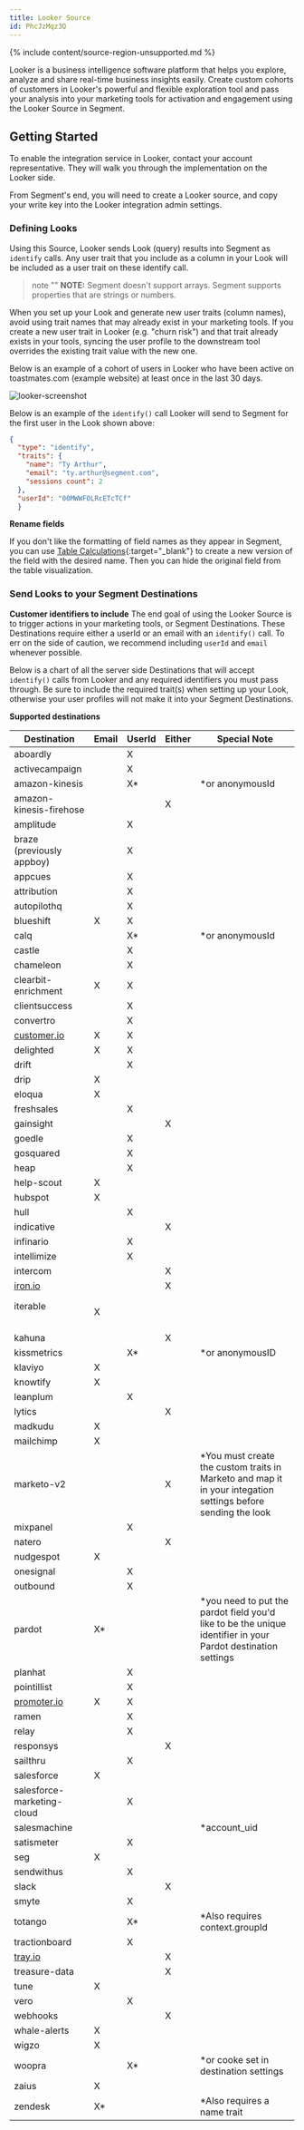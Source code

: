 ```yaml
---
title: Looker Source
id: PhcJzMqz3Q
---
```

{% include content/source-region-unsupported.md %}

Looker is a business intelligence software platform that helps you explore, analyze and share real-time business insights easily. Create custom cohorts of customers in Looker's powerful and flexible exploration tool and pass your analysis into your marketing tools for activation and engagement using the Looker Source in Segment.

## Getting Started

To enable the integration service in Looker, contact your account representative. They will walk you through the implementation on the Looker side.

From Segment's end, you will need to create a Looker source, and copy your write key into the Looker integration admin settings.


### Defining Looks

Using this Source, Looker sends Look (query) results into Segment as `identify` calls. Any user trait that you include as a column in your Look will be included as a user trait on these identify call. 

> note ""
> **NOTE:** Segment doesn't support arrays. Segment supports properties that are strings or numbers.

When you set up your Look and generate new user traits (column names), avoid using trait names that may already exist in your marketing tools. If you create a new user trait in Looker (e.g. "churn risk") and that trait already exists in your tools, syncing the user profile to the downstream tool overrides the existing trait value with the new one.

Below is an example of a cohort of users in Looker who have been active on toastmates.com (example website) at least once  in the last 30 days.

![looker-screenshot](images/9c12ebdd99f19383111aceabc0ab5de9.png)

Below is an example of the `identify()` call Looker will send to Segment for the first user in the Look shown above:

```json
{
  "type": "identify",
  "traits": {
    "name": "Ty Arthur",
    "email": "ty.arthur@segment.com",
    "sessions count": 2
  },
  "userId": "00MWWFOLRcETcTCf"
  }
```

**Rename fields**

If you don't like the formatting of field names as they appear in Segment, you can use [Table Calculations](https://docs.looker.com/exploring-data/using-table-calculations){:target="_blank"} to create a new
version of the field with the desired name. Then you can hide the original field from the table visualization.

### Send Looks to your Segment Destinations

**Customer identifiers to include**
The end goal of using the Looker Source is to trigger actions in your marketing tools, or Segment Destinations. These Destinations require either a userId or an email with an `identify()` call. To err on the side of caution, we recommend including `userId` and `email` whenever possible.

Below is a chart of all the server side Destinations that will accept `identify()` calls from Looker and any required identifiers you must pass through. Be sure to include the required trait(s) when setting up your Look, otherwise your user profiles will not make it into your Segment Destinations.

**Supported destinations**

| **Destination**                   | **Email** | **UserId** | **Either** | **Special Note**                                                                                             |
| --------------------------------- | --------- | ---------- | ---------- | ------------------------------------------------------------------------------------------------------------ |
| aboardly                          |           | X          |            |                                                                                                              |
| activecampaign                    |           | X          |            |                                                                                                              |
| amazon-kinesis                    |           | X*         |            | *or anonymousId                                                                                              |
| amazon-kinesis-firehose           |           |            | X          |                                                                                                              |
| amplitude                         |           | X          |            |                                                                                                              |
| braze (previously appboy)         |           | X          |            |                                                                                                              |
| appcues                           |           | X          |            |                                                                                                              |
| attribution                       |           | X          |            |                                                                                                              |
| autopilothq                       |           | X          |            |                                                                                                              |
| blueshift                         | X         | X          |            |                                                                                                              |
| calq                              |           | X*         |            | *or anonymousId                                                                                              |
| castle                            |           | X          |            |                                                                                                              |
| chameleon                         |           | X          |            |                                                                                                              |
| clearbit-enrichment               | X         | X          |            |                                                                                                              |
| clientsuccess                     |           | X          |            |                                                                                                              |
| convertro                         |           | X          |            |                                                                                                              |
| [customer.io](http://customer.io) | X         | X          |            |                                                                                                              |
| delighted                         | X         | X          |            |                                                                                                              |
| drift                             |           | X          |            |                                                                                                              |
| drip                              | X         |            |            |                                                                                                              |
| eloqua                            | X         |            |            |                                                                                                              |
| freshsales                        |           | X          |            |                                                                                                              |
| gainsight                         |           |            | X          |                                                                                                              |
| goedle                            |           | X          |            |                                                                                                              |
| gosquared                         |           | X          |            |                                                                                                              |
| heap                              |           | X          |            |                                                                                                              |
| help-scout                        | X         |            |            |                                                                                                              |
| hubspot                           | X         |            |            |                                                                                                              |
| hull                              |           | X          |            |                                                                                                              |
| indicative                        |           |            | X          |                                                                                                              |
| infinario                         |           | X          |            |                                                                                                              |
| intellimize                       |           | X          |            |                                                                                                              |
| intercom                          |           |            | X          |                                                                                                              |
| [iron.io](http://iron.io)         |           |            | X          |                                                                                                              |
| iterable                          |X          |            |             |                                                                                                           |
| kahuna                            |           |            | X          |                                                                                                              |
| kissmetrics                       |           | X*         |            | *or anonymousID                                                                                              |
| klaviyo                           | X         |            |            |                                                                                                              |
| knowtify                          | X         |            |            |                                                                                                              |
| leanplum                          |           | X          |            |                                                                                                              |
| lytics                            |           |            | X          |                                                                                                              |
| madkudu                           | X         |            |            |                                                                                                              |
| mailchimp                         | X         |            |            |                                                                                                              |
| marketo-v2                        |           |            | X          | *You must create the custom traits in Marketo and map it in your integation settings before sending the look |
| mixpanel                          |           | X          |            |                                                                                                              |
| natero                            |           |            | X          |                                                                                                              |
| nudgespot                         | X         |            |            |                                                                                                              |
| onesignal                         |           | X          |            |                                                                                                              |
| outbound                          |           | X          |            |                                                                                                              |
| pardot                            | X*        |            |            | *you need to put the pardot field you'd like to be the unique identifier in your Pardot destination settings |
| planhat                           |           | X          |            |                                                                                                              |
| pointillist                       |           | X          |            |                                                                                                              |
| [promoter.io](http://promoter.io) | X         | X          |            |                                                                                                              |
| ramen                             |           | X          |            |                                                                                                              |
| relay                             |           | X          |            |                                                                                                              |
| responsys                         |           |            | X          |                                                                                                              |
| sailthru                          |           | X          |            |                                                                                                              |
| salesforce                        | X         |            |            |                                                                                                              |
| salesforce-marketing-cloud        |           | X          |            |                                                                                                              |
| salesmachine                      |           |            |            | *account_uid                                                                                                 |
| satismeter                        |           | X          |            |                                                                                                              |
| seg                               | X         |            |            |                                                                                                              |
| sendwithus                        |           | X          |            |                                                                                                              |
| slack                             |           |            | X          |                                                                                                              |
| smyte                             |           | X          |            |                                                                                                              |
| totango                           |           | X*         |            | *Also requires context.groupId                                                                               |
| tractionboard                     |           | X          |            |                                                                                                              |
| [tray.io](http://tray.io)         |           |            | X          |                                                                                                              |
| treasure-data                     |           |            | X          |                                                                                                              |
| tune                              | X         |            |            |                                                                                                              |
| vero                              |           | X          |            |                                                                                                              |
| webhooks                          |           |            | X          |                                                                                                              |
| whale-alerts                      | X         |            |            |                                                                                                              |
| wigzo                             | X         |            |            |                                                                                                              |
| woopra                            |           | X*         |            | *or cooke set in destination settings                                                                        |
| zaius                             | X         |            |            |                                                                                                              |
| zendesk                           | X*        |            |            | *Also requires a name trait                                                                                  |
